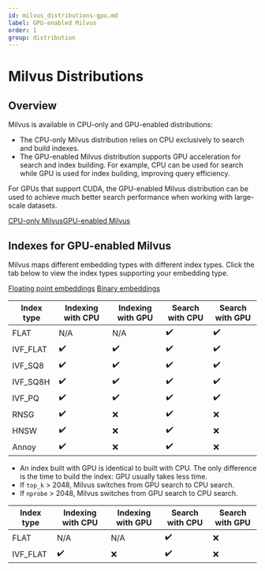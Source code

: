 ```yaml
---
id: milvus_distributions-gpu.md
label: GPU-enabled Milvus
order: 1
group: distribution
---
```


# Milvus Distributions

## Overview 

Milvus is available in CPU-only and GPU-enabled distributions:

<ul>
<li>The CPU-only Milvus distribution relies on CPU exclusively to search and build indexes. 
</li> 
<li>The GPU-enabled Milvus distribution supports GPU acceleration for search and index building. For example, CPU can be used for search while GPU is used for index building, improving query efficiency.</li>
</ul>

For GPUs that support CUDA, the GPU-enabled Milvus distribution can be used to achieve much better search performance when working with large-scale datasets.

<div class="tab-wrapper"><a href="milvus_distributions-cpu.md" class=''>CPU-only Milvus</a><a href="milvus_distributions-gpu.md" class='active '>GPU-enabled Milvus</a></div> 

## Indexes for GPU-enabled Milvus

Milvus maps different embedding types with different index types. Click the tab below to view the index types supporting your embedding type. 



<div class="filter">
<a href="#floating">Floating point embeddings</a> <a href="#binary">Binary embeddings</a>

</div>

<div class="filter-floating table-wrapper" markdown="block">

| Index type | Indexing with CPU | Indexing with GPU |  Search with CPU     | Search with GPU |
| ---------- | ----------------- | ----------------- | -------------------- | --------------- |
| FLAT     | N/A                | N/A                | ✔️                  | ✔️              |
| IVF_FLAT | ✔️                | ✔️                 | ✔️                  | ✔️              |
| IVF_SQ8  | ✔️                | ✔️                 | ✔️                  | ✔️              |
| IVF_SQ8H | ✔️                | ✔️                 | ✔️                  | ✔️              |
| IVF_PQ   | ✔️                | ✔️                 | ✔️                  | ✔️              |
| RNSG     | ✔️                | ❌                 | ✔️                  | ❌              |
| HNSW     | ✔️                | ❌                 | ✔️                  | ❌              |
| Annoy    | ✔️                | ❌                 | ✔️                  | ❌              |


<div class="alert note">
<ul>
<li>An index built with GPU is identical to built with CPU. The only difference is the time to build the index: GPU usually takes less time.</li>
<li>If <code>top_k</code> > 2048, Milvus switches from GPU search to CPU search.</li>
<li>If <code>nprobe</code> > 2048, Milvus switches from GPU search to CPU search.</li>
</ul>
</div>

</div>

<div class="filter-binary table-wrapper" markdown="block">

| Index type | Indexing with CPU | Indexing with GPU | Search with CPU    | Search with GPU |
| ---------- | ----------------- | ----------------  | ------------------ | --------------- |
| FLAT       | N/A               | N/A               | ✔️                 | ❌             |
| IVF_FLAT   | ✔️                | ❌               | ✔️                 | ❌             |


</div>

